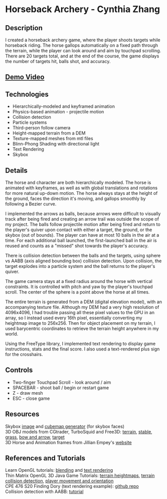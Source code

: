 # Horseback Archery - Cynthia Zhang

## Description
I created a horseback archery game, where the player shoots targets while horseback riding. The horse gallops automatically on a fixed path through the terrain, while the player can look around and aim by touchpad scrolling. There are 20 targets total, and at the end of the course, the game displays the number of targets hit, balls shot, and accuracy.

## [Demo Video](https://youtu.be/VqhD6X1noTE)

## Technologies
* Hierarchically-modeled and keyframed animation
* Physics-based animation - projectile motion
* Collision detection
* Particle systems
* Third-person follow camera
* Height-mapped terrain from a DEM
* Texture-mapped meshes from mtl files 
* Blinn-Phong Shading with directional light
* Text Rendering 
* Skybox

## Details

The horse and character are both hierarchically modeled. The horse is animated with keyframes, as well as with global translations and rotations for more natural up-down motion. The horse always stays at the height of the ground, faces the direction it's moving, and gallops smoothly by following a Bezier curve. 

I implemented the arrows as balls, because arrows were difficult to visually track after being fired and creating an arrow trail was outside the scope of my project. The balls follow projectile motion after being fired and return to the player's quiver upon contact with either a target, the ground, or the skybox (out of bounds). The player can have at most 10 balls in the air at a time. For each additional ball launched, the first-launched ball in the air is reused and counts as a "missed" shot towards the player's accuracy. 

There is collision detection between the balls and the targets, using sphere vs AABB (axis aligned bounding box) collision detection. Upon collision, the target explodes into a particle system and the ball returns to the player's quiver. 

The game camera stays at a fixed radius around the horse with vertical constraints. It is controlled with pitch and yaw by the player's touchpad scroll. The center of the sphere is a point above the horse at all times. 

The entire terrain is generated from a DEM (digital elevation model), with an accompanying texture file. Although my DEM had a very high resolution of 4096x4096, I had trouble passing all these pixel values to the GPU in an array, so I instead used every 16th pixel, essentially converting my heightmap image to 256x256. Then for object placement on my terrain, I used barycentric coordinates to retrieve the terrain height anywhere in my world.   

Using the FreeType library, I implemented text rendering to display game instructions, stats and the final score. I also used a text-rendered plus sign for the crosshairs. 

## Controls
* Two-finger Touchpad Scroll - look around / aim
* SPACEBAR - shoot ball / begin or restart game
* Z - draw mesh 
* ESC - close game


## Resources
Skybox [image](https://hdrihaven.com/hdri/?h=kiara_1_dawn) and [cubemap generator](https://jaxry.github.io/panorama-to-cubemap/) (for skybox faces) \
3D OBJ models from CGtrader, TurboSquid and Free3D: [terrain](https://www.cgtrader.com/free-3d-models/exterior/landscape/high-poly-canyon), [stable](https://free3d.com/3d-model/rusticsmallhorsestable-2010-v1--153472.html), [grass](https://www.cgtrader.com/free-3d-models/plant/grass/grass-lowpoly), [bow and arrow](https://www.cgtrader.com/free-3d-models/military/other/wooden-bow-and-arrow), [target](https://www.turbosquid.com/3d-models/3d-archery-model-1552530) \
3D Horse and Animation frames from Jillian Empey's [website](http://users.csc.calpoly.edu/~zwood/teaching/csc471/finalS19/jeempey/index.html)

## References and Tutorials
Learn OpenGL tutorials: [blending](https://learnopengl.com/Advanced-OpenGL/Blending) and [text rendering](https://learnopengl.com/In-Practice/Text-Rendering) \
Thin Matrix OpenGL 3D Java Game Tutorials: [terrain heightmaps](https://youtu.be/O9v6olrHPwI), [terrain collision detection](https://youtu.be/6E2zjfzMs7c), [player movement and orientation](https://youtu.be/d-kuzyCkjoQ) \
CPE 476 S20 Finding Dory (text rendering example): [github repo](https://github.com/gmonteir/FishFinder) \
Collision detection with AABB: [tutorial](https://developer.mozilla.org/en-US/docs/Games/Techniques/3D_collision_detection)
